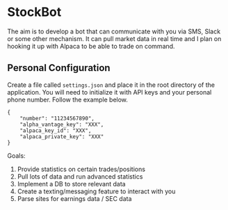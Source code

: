 # StockBot

The aim is to develop a bot that can communicate with you via SMS, Slack or some other mechanism. It can pull market data in real time and I plan on hooking it up with Alpaca to be able to trade on command. 

## Personal Configuration 
Create a file called ```settings.json``` and place it in the root directory of the application. You will need to initialize it with API keys and your personal phone number. Follow the example below.

```
{
    "number": "11234567890",
    "alpha_vantage_key": "XXX",
    "alpaca_key_id": "XXX",
    "alpaca_private_key": "XXX"
}
```

Goals:
1. Provide statistics on certain trades/positions
2. Pull lots of data and run advanced statistics 
3. Implement a DB to store relevant data
4. Create a texting/messaging feature to interact with you
5. Parse sites for earnings data / SEC data
